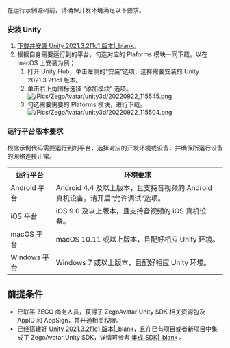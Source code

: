 在运行示例源码前，请确保开发环境满足以下要求。

### 安装 Unity

1. [下载并安装 Unity 2021.3.2f1c1 版本\|_blank](https://unity3d.com/get-unity/download)。
2. 根据自身需要运行到的平台，勾选对应的 Plaforms 模块一同下载，以在 macOS 上安装为例；
    1. 打开 Unity Hub，单击左侧的“安装”选项，选择需要安装的 Unity 2021.3.2f1c1 版本。
    2. 单击右上角图标选择 “添加模块” 选项。
    ![/Pics/ZegoAvatar/unity3d/20220922_115545.png](http://doc.oa.zego.im/Pics/ZegoAvatar/unity3d/20220922_115545.png)
    3. 勾选需要需要的 Plaforms 模块，进行下载。
    ![/Pics/ZegoAvatar/unity3d/20220922_115504.png](http://doc.oa.zego.im/Pics/ZegoAvatar/unity3d/20220922_115504.png)

### 运行平台版本要求

根据示例代码需要运行到的平台，选择对应的开发环境或设备，并确保所运行设备的网络连接正常。

<table>
  <colgroup>
    <col>
    <col>
  </colgroup>
<tbody><tr>
<th>运行平台</th>
<th>环境要求</th>
</tr>
<tr>
<td>Android 平台&nbsp;&nbsp;</td>
<td>Android 4.4 及以上版本，且支持音视频的 Android 真机设备，请开启“允许调试”选项。</td>
</tr>
<tr>
<td>iOS 平台</td>
<td>iOS 9.0 及以上版本，且支持音视频的 iOS 真机设备。</td>
</tr>
<tr>
<td>macOS 平台</td>
<td>macOS 10.11 或以上版本，且配好相应 Unity 环境。</td>
</tr>
<tr>
<td>Windows 平台</td>
<td>Windows 7 或以上版本，且配好相应 Unity 环境。</td>
</tbody></table>


## 前提条件

- 已联系 ZEGO 商务人员，获得了 ZegoAvatar Unity SDK 相关资源包及 AppID 和 AppSign，并开通相关权限。
- 已经搭建好 [Unity 2021.3.2f1c1 版本\|_blank](16253#2_1)，且在已有项目或者新项目中集成了 ZegoAvatar Unity SDK，详情可参考 [集成 SDK\|_blank](!SDK_Integration) 。
